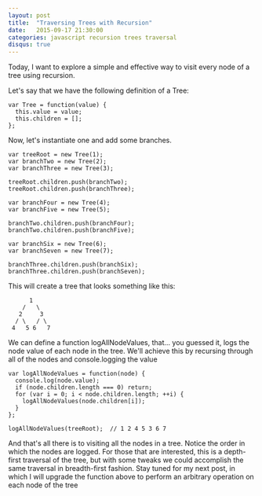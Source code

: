 ```yaml
---
layout: post
title:  "Traversing Trees with Recursion"
date:   2015-09-17 21:30:00
categories: javascript recursion trees traversal
disqus: true
---
```


Today, I want to explore a simple and effective way to visit every node of a tree using recursion.

Let's say that we have the following definition of a Tree:

    var Tree = function(value) {
      this.value = value;
      this.children = [];
    };

Now, let's instantiate one and add some branches.

    var treeRoot = new Tree(1);
    var branchTwo = new Tree(2);
    var branchThree = new Tree(3);

    treeRoot.children.push(branchTwo);
    treeRoot.children.push(branchThree);

    var branchFour = new Tree(4);
    var branchFive = new Tree(5);

    branchTwo.children.push(branchFour);
    branchTwo.children.push(branchFive);

    var branchSix = new Tree(6);
    var branchSeven = new Tree(7);
    
    branchThree.children.push(branchSix);
    branchThree.children.push(branchSeven);

This will create a tree that looks something like this:

          1
        /   \
       2     3
      / \   / \
     4   5 6   7



We can define a function logAllNodeValues, that... you guessed it, logs the node value of each node in the tree. We'll achieve this by recursing through all of the nodes and console.logging the value 

    var logAllNodeValues = function(node) {
      console.log(node.value);
      if (node.children.length === 0) return;
      for (var i = 0; i < node.children.length; ++i) {
        logAllNodeValues(node.children[i]);
      }
    };

    logAllNodeValues(treeRoot);  // 1 2 4 5 3 6 7
    

And that's all there is to visiting all the nodes in a tree. Notice the order in which the nodes are logged. For those that are interested, this is a depth-first traversal of the tree, but with some tweaks we could accomplish the same traversal in breadth-first fashion. Stay tuned for my next post, in which I will upgrade the function above to perform an arbitrary operation on each node of the tree